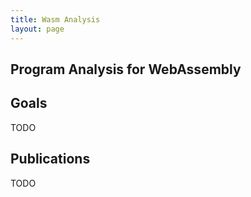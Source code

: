 ```yaml
---
title: Wasm Analysis
layout: page
---
```


Program Analysis for WebAssembly
--------------------------------

## Goals
TODO

## Publications
TODO
